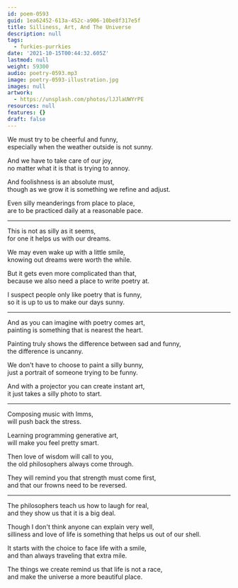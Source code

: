 ```yaml
---
id: poem-0593
guid: 1ea62452-613a-452c-a906-10be8f317e5f
title: Silliness, Art, And The Universe
description: null
tags:
  - furkies-purrkies
date: '2021-10-15T00:44:32.605Z'
lastmod: null
weight: 59300
audio: poetry-0593.mp3
image: poetry-0593-illustration.jpg
images: null
artwork:
  - https://unsplash.com/photos/lJJlaUWYrPE
resources: null
features: {}
draft: false
---
```


We must try to be cheerful and funny,\
especially when the weather outside is not sunny.

And we have to take care of our joy,\
no matter what it is that is trying to annoy.

And foolishness is an absolute must,\
though as we grow it is something we refine and adjust.

Even silly meanderings from place to place,\
are to be practiced daily at a reasonable pace.

---

This is not as silly as it seems,\
for one it helps us with our dreams.

We may even wake up with a little smile,\
knowing out dreams were worth the while.

But it gets even more complicated than that,\
because we also need a place to write poetry at.

I suspect people only like poetry that is funny,\
so it is up to us to make our days sunny.

---

And as you can imagine with poetry comes art,\
painting is something that is nearest the heart.

Painting truly shows the difference between sad and funny,\
the difference is uncanny.

We don't have to choose to paint a silly bunny,\
just a portrait of someone trying to be funny.

And with a projector you can create instant art,\
it just takes a silly photo to start.

---

Composing music with lmms,\
will push back the stress.

Learning programming generative art,\
will make you feel pretty smart.

Then love of wisdom will call to you,\
the old philosophers always come through.

They will remind you that strength must come first,\
and that our frowns need to be reversed.

---

The philosophers teach us how to laugh for real,\
and they show us that it is a big deal.

Though I don't think anyone can explain very well,\
silliness and love of life is something that helps us out of our shell.

It starts with the choice to face life with a smile,\
and than always traveling that extra mile.

The things we create remind us that life is not a race,\
and make the universe a more beautiful place.
